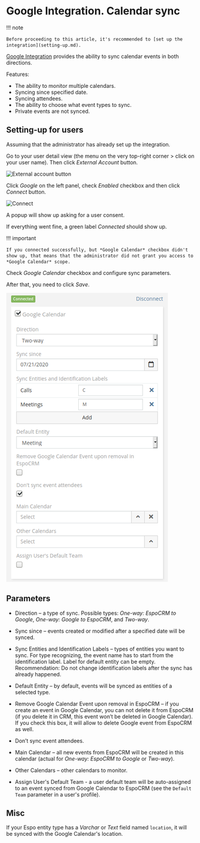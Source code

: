 # Google Integration. Calendar sync

!!! note

    Before proceeding to this article, it's recommended to [set up the integration](setting-up.md).

[Google Integration](https://www.espocrm.com/extensions/google-integration) provides the ability to sync calendar events in both directions.

Features:

* The ability to monitor multiple calendars.
* Syncing since specified date.
* Syncing attendees.
* The ability to choose what event types to sync.
* Private events are not synced.

## Setting-up for users

Assuming that the administrator has already set up the integration.

Go to your user detail view (the menu on the very top-right corner > click on your user name). Then click *External Account* button.

![External account button](../../_static/images/extensions/google-integration/external-account-button.png)

Click *Google* on the left panel, check *Enabled* checkbox and then click *Connect* button.

![Connect](../../_static/images/extensions/google-integration/connect.png)

A popup will show up asking for a user consent.

If everything went fine, a green label *Connected* should show up.

!!! important

    If you connected successfully, but *Google Calendar* checkbox didn't show up, that means that the administrator did not grant you access to *Google Calendar* scope.

Check *Google Calendar* checkbox and configure sync parameters.

After that, you need to click *Save*.

![Params](../../_static/images/extensions/google-integration/calendar-params.png)

## Parameters

* Direction – a type of sync. Possible types: *One-way: EspoCRM to Google*, *One-way: Google to EspoCRM*, and *Two-way*.

* Sync since – events created or modified after a specified date will be synced.

* Sync Entities and Identification Labels – types of entities you want to sync. For type recognizing, the event name has to start from the identification label. Label for default entity can be empty. Recommendation: Do not change identification labels after the sync has already happened.

* Default Entity – by default, events will be synced as entities of a selected type.

* Remove Google Calendar Event upon removal in EspoCRM – if you create an event in Google Calendar, you can not delete it from EspoCRM (if you delete it in CRM, this event won’t be deleted in Google Calendar). If you check this box, it will allow to delete Google event from EspoCRM as well.

* Don’t sync event attendees.

* Main Calendar – all new events from EspoCRM will be created in this calendar (actual for *One-way: EspoCRM to Google* or *Two-way*).

* Other Calendars – other calendars to monitor.

* Assign User's Default Team - a user default team will be auto-assigned to an event synced from Google Calendar to EspoCRM (see the `Default Team` parameter in a user's profile).

## Misc

If your Espo entity type has a  *Varchar* or *Text* field named `location`,  it will be synced with the Google Calendar's location.
